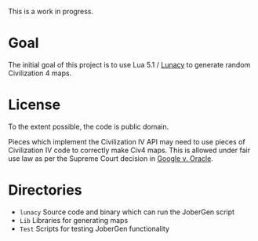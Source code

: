 This is a work in progress.

# Goal

The initial goal of this project is to use Lua 5.1 / [Lunacy](https://github.com/samboy/lunacy) 
to generate random Civilization 4 maps.

# License

To the extent possible, the code is public domain.

Pieces which implement the Civilization IV API may need to use pieces
of Civilization IV code to correctly make Civ4 maps.  This is allowed
under fair use law as per the Supreme Court decision in [Google v. Oracle](https://en.wikipedia.org/wiki/Google_LLC_v._Oracle_America,_Inc.).

# Directories

* `lunacy` Source code and binary which can run the JoberGen script
* `Lib` Libraries for generating maps
* `Test` Scripts for testing JoberGen functionality

